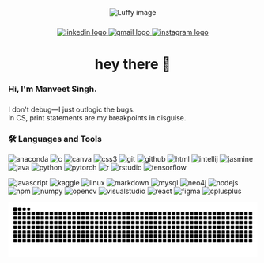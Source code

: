 <div align="center">
  <img src="https://gear5world.com/cdn/shop/articles/luffy_mugiwara_chapeau_paille_one_piece_fe5ff81c-bfb3-48d2-8e23-bf1f32ed29b9.jpg?v=1739192823" width="500" height="auto" alt="Luffy image" />
</div>


###

<div align="center">
  <a href="https://www.linkedin.com/in/singhmanveet18/" target="_blank">
    <img src="https://img.shields.io/static/v1?message=LinkedIn&logo=linkedin&label=&color=0077B5&logoColor=white&labelColor=&style=for-the-badge" height="25" alt="linkedin logo"  />
  </a>
  <a href="singhmanveet18@gmail.com" target="_blank">
    <img src="https://img.shields.io/static/v1?message=Gmail&logo=gmail&label=&color=D14836&logoColor=white&labelColor=&style=for-the-badge" height="25" alt="gmail logo"  />
  </a>
  <a href="https://www.instagram.com/singhmanveet18/" target="_blank">
    <img src="https://img.shields.io/static/v1?message=Instagram&logo=instagram&label=&color=E4405F&logoColor=white&labelColor=&style=for-the-badge" height="25" alt="instagram logo"  />
  </a>
</div>

###

<h1 align="center">hey there 👋</h1>

###

<h3 align="left">Hi, I'm Manveet Singh.</h3>

###

<p align="left"> I don't debug—I just outlogic the bugs.<br>In CS, print statements are my breakpoints in disguise.</p>


<h3 align="left">🛠 Languages and Tools</h3>

<p align="left">
  <!-- Row 1 -->
  <img src="https://cdn.jsdelivr.net/gh/devicons/devicon/icons/anaconda/anaconda-original.svg" width="40" height="auto" alt="anaconda"/>
  <img src="https://cdn.jsdelivr.net/gh/devicons/devicon/icons/c/c-original.svg" width="40" height="auto" alt="c"/>
  <img src="https://cdn.jsdelivr.net/gh/devicons/devicon/icons/canva/canva-original.svg" width="40" height="auto" alt="canva"/>
  <img src="https://cdn.jsdelivr.net/gh/devicons/devicon/icons/css3/css3-original.svg" width="40" height="auto" alt="css3"/>
  <img src="https://cdn.jsdelivr.net/gh/devicons/devicon/icons/git/git-original.svg" width="40" height="auto" alt="git"/>
  <img src="https://cdn.jsdelivr.net/gh/devicons/devicon/icons/github/github-original.svg" width="40" height="auto" alt="github"/>
  <img src="https://cdn.jsdelivr.net/gh/devicons/devicon/icons/html5/html5-original.svg" width="40" height="auto" alt="html"/>
  <img src="https://cdn.jsdelivr.net/gh/devicons/devicon/icons/intellij/intellij-original.svg" width="40" height="auto" alt="intellij"/>
  <img src="https://cdn.jsdelivr.net/gh/devicons/devicon/icons/jasmine/jasmine-original.svg" width="40" height="auto" alt="jasmine"/>
  <img src="https://cdn.jsdelivr.net/gh/devicons/devicon/icons/java/java-original.svg" width="40" height="auto" alt="java"/>
  <img src="https://cdn.jsdelivr.net/gh/devicons/devicon/icons/python/python-original.svg" width="40" height="auto" alt="python"/>
  <img src="https://cdn.jsdelivr.net/gh/devicons/devicon/icons/pytorch/pytorch-original.svg" width="40" height="auto" alt="pytorch"/>
  <img src="https://cdn.jsdelivr.net/gh/devicons/devicon/icons/r/r-original.svg" width="40" height="auto" alt="r"/>
  <img src="https://cdn.jsdelivr.net/gh/devicons/devicon/icons/rstudio/rstudio-original.svg" width="40" height="auto" alt="rstudio"/>
  <img src="https://cdn.jsdelivr.net/gh/devicons/devicon/icons/tensorflow/tensorflow-original.svg" width="40" height="auto" alt="tensorflow"/>
</p>

<p align="left">
  <!-- Row 2 -->
  <img src="https://cdn.jsdelivr.net/gh/devicons/devicon/icons/javascript/javascript-original.svg" width="40" height="auto" alt="javascript"/>
  <img src="https://cdn.jsdelivr.net/gh/devicons/devicon/icons/kaggle/kaggle-original.svg" width="40" height="auto" alt="kaggle"/>
  <img src="https://cdn.jsdelivr.net/gh/devicons/devicon/icons/linux/linux-original.svg" width="40" height="auto" alt="linux"/>
  <img src="https://cdn.jsdelivr.net/gh/devicons/devicon/icons/markdown/markdown-original.svg" width="40" height="auto" alt="markdown"/>
  <img src="https://cdn.jsdelivr.net/gh/devicons/devicon/icons/mysql/mysql-original.svg" width="40" height="auto" alt="mysql"/>
  <img src="https://cdn.jsdelivr.net/gh/devicons/devicon/icons/neo4j/neo4j-original.svg" width="40" height="auto" alt="neo4j"/>
  <img src="https://cdn.jsdelivr.net/gh/devicons/devicon/icons/nodejs/nodejs-original.svg" width="40" height="auto" alt="nodejs"/>
  <img src="https://cdn.jsdelivr.net/gh/devicons/devicon/icons/npm/npm-original-wordmark.svg" width="40" height="auto" alt="npm"/>
  <img src="https://cdn.jsdelivr.net/gh/devicons/devicon/icons/numpy/numpy-original.svg" width="40" height="auto" alt="numpy"/>
  <img src="https://cdn.jsdelivr.net/gh/devicons/devicon/icons/opencv/opencv-original.svg" width="40" height="auto" alt="opencv"/>
  <img src="https://cdn.jsdelivr.net/gh/devicons/devicon/icons/visualstudio/visualstudio-plain.svg" width="40" height="auto" alt="visualstudio"/>
  <img src="https://cdn.jsdelivr.net/gh/devicons/devicon/icons/react/react-original.svg" width="40" height="auto" alt="react"/>
  <img src="https://cdn.jsdelivr.net/gh/devicons/devicon/icons/figma/figma-original.svg" width="40" height="auto" alt="figma"/>
  <img src="https://cdn.jsdelivr.net/gh/devicons/devicon/icons/cplusplus/cplusplus-original.svg" width="40" height="auto" alt="cplusplus"/>
</p>









<p align="center">
  <img src="https://raw.githubusercontent.com/DaRKxLoRd18/DaRKxLoRd18/output/github-contribution-grid-snake.svg" alt="snake animation" />
</p>
